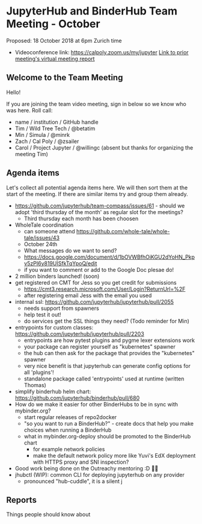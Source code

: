 # JupyterHub and BinderHub Team Meeting - October

Proposed: 18 October 2018 at 6pm Zurich time

- Videoconference link: https://calpoly.zoom.us/my/jupyter
[Link to prior meeting's virtual meeting report](https://hackmd.io/5b2v59OATb-ADY2bo2YTPA)

## Welcome to the Team Meeting

Hello!

If you are joining the team video meeting, sign in below so we know who was here. Roll call:

* name / institution / GitHub handle
* Tim / Wild Tree Tech / @betatim
* Min / Simula / @minrk
* Zach / Cal Poly / @zsailer
* Carol / Project Jupyter / @willingc (absent but thanks for organizing the meeting Tim)


## Agenda items

Let's collect all potential agenda items here. We will then sort them at the start of the meeting. If there are similar items try and group them already.

* https://github.com/jupyterhub/team-compass/issues/61 - should we adopt 'third thursday of the month' as regular slot for the meetings?
    * Third thursday each month has been choosen
* WholeTale coordination
    * can someone attend https://github.com/whole-tale/whole-tale/issues/43
    * October 24th
    * What messages do we want to send?
    * https://docs.google.com/document/d/1bOVWBfhOiKGU2dYoHN_Pkpv5zPI6y819UISfkTqYpoQ/edit
    * if you want to comment or add to the Google Doc plesae do!
* 2 million binders launched! (soon)
* get registered on CMT for Jess so you get credit for submissions
    * https://cmt3.research.microsoft.com/User/Login?ReturnUrl=%2F
    * after registering email Jess with the email you used
* internal ssl: https://github.com/jupyterhub/jupyterhub/pull/2055
    * needs support from spawners
    * help test it out!
    * do services get the SSL things they need? (Todo reminder for Min)
* entrypoints for custom classes: https://github.com/jupyterhub/jupyterhub/pull/2203
    * entrypoints are how pytest plugins and pygme lexer extensions work
    * your package can register yourself as "kubernetes" spawner
    * the hub can then ask for the package that provides the "kubernetes" spawner
    * very nice benefit is that jupyterhub can generate config options for all 'plugins'!
    * standalone package called 'entrypoints' used at runtime (written Thomas)
* simplify binderhub helm chart:  https://github.com/jupyterhub/binderhub/pull/680
* How do we make it easier for other BinderHubs to be in sync with mybinder.org?
    * start regular releases of repo2docker
    * "so you want to run a BinderHub?" - create docs that help you make choices when running a BinderHub
    * what in mybinder.org-deploy should be promoted to the BinderHub chart
        * for example network policies
        * make the default network policy more like Yuvi's EdX deployment with HTTPS proxy and SNI inspection?
* Good work being done on the Outreachy mentoring :D 🎉🎉
* jhubctl (WIP): common CLI for deploying jupyterhub on any provider
    * pronounced "hub-cuddle", it is a silent j



## Reports

Things people should know about